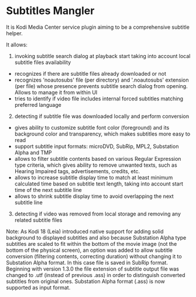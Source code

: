 Subtitles Mangler
=================

It is Kodi Media Center service plugin aiming to be a comprehensive subtitle helper.

It allows:
1) invoking subtitle search dialog at playback start taking into account local subtitle files availability
- recognizes if there are subtitle files already downloaded or not
- recognizes 'noautosubs' file (per directory) and '.noautosubs' extension (per file) whose presence prevents subtitle search dialog from opening. Allows to manage it from within UI
- tries to identify if video file includes internal forced subtitles matching preferred language

2) detecting if subtitle file was downloaded locally and perform conversion
- gives ability to customize subtitle font color (foreground) and its background color and transparency, which makes subtitles more easy to read
- support subtitle input formats: microDVD, SubRip, MPL2, Substation Alpha and TMP
- allows to filter subtitle contents based on various Regular Expression type criteria, which gives ability to remove unwanted texts, such as Hearing Impaired tags, advertisements, credits, etc.
- allows to increase subtitle display time to match at least minimum calculated time based on subtitle text length, taking into account start time of the next subtitle line
- allows to shrink subtitle display time to avoid overlapping the next subtitle line

3) detecting if video was removed from local storage and removing any related subtitle files


Note:
As Kodi 18 (Leia) introduced native support for adding solid background to displayed subtitles
and also because Substation Alpha type subtitles are scaled to fit within the bottom of the movie image (not the bottom of the physical screen),
an option was added to allow subtitle conversion (filtering contents, correcting duration) without changing it to Substation Alpha format.
In this case file is saved in SubRip format.
Beginning with version 1.3.0 the file extension of subtitle output file was changed to .utf (instead of previous .ass) in order to distinguish converted subtitles from original ones. Substation Alpha format (.ass) is now supported as input format.
